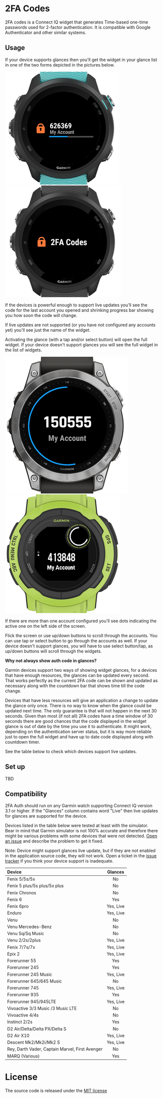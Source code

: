 # 2FA Codes

2FA codes is a Connect IQ widget that generates Time-based one-time passwords used for 2-factor authentication. It is compatible with Google Authenticator and other similar systems.

## Usage


If your device supports glances then you'll get the widget in your glance list in one of the two forms
depicted in the pictures below.

![](img/screens/live-update-glance.png) ![](img/screens/non-live-update-glance.png)

If the devices is powerful enough to support live updates you'll see the code for the last account you
opened and shrinking progress bar showing you how soon the code will change.

If live updates are not supported (or you have not configured any accounts yet) you'll see just the name
of the widget. 

Activating the glance (with a tap and/or select button) will open the full widget. If your device doesn't support glances you will see the full widget in the list of widgets.

![](img/screens/main-widget.png)  ![](img/screens/instinct2.png)

If there are more than one account configured you'll see dots indicating the active one on the left side of the screen.

Flick the screen or use up/down buttons to scroll through the accounts. You can use tap or select button to go through the accounts as well. If your device doesn't support glances, you will have to use select button/tap, as up/down buttons will scroll through the widgets.

**Why not always show auth code in glances?**

Garmin devices support two ways of showing widget glances, for a devices that have enough resources, the glances can be updated every second. That works perfectly as the current 2FA code can be shown and updated as necessary along with the countdown bar that shows time till the code change.

Devices that have less resources will give an application a change to update the glance only once. There is no way to know when the glance could be updated next time. The only guarantee is that will not happen in the next 30 seconds. Given than most (if not all) 2FA codes have a time window of 30 seconds there are good chances that the code displayed in the widget glance is out of date by the time you use it to authenticate. It might work, depending on the authentication server status, but it is way more reliable just to open the full widget and have up to date code displayed along with countdown timer.

See the table below to check which devices support live updates.

## Set up

TBD

## Compatibility

2FA Auth should run on any Garmin watch supporting Connect IQ version 3.1 or higher. 
If the "Glances" column contains word "Live" then live updates for glances are supported for the device. 

Devices listed in the table below were tested at least with the simulator. Bear in mind that Garmin simulator is not 100% accurate and therefore there might be various problems with some devices that were not detected. [Open an issue]((https://github.com/uaraven/otpauth-ciq/issues)) and describe the problem to get it fixed.

Note: Device might support glances live update, but if they are not enabled in the application source code, they will not work. Open a ticket in the [issue tracker](https://github.com/uaraven/otpauth-ciq/issues) if you think your device
support is inadequate. 


| Device                            | Glances   |
|:----------------------------------|:---------:|
| Fenix 5/5s/5x                     | No        |
| Fenix 5 plus/5s plus/5x plus      | No        |
| Fenix Chronos                     | No        |
| Fenix 6                           | Yes       |
| Fenix 6pro                        | Yes, Live |
| Enduro                            | Yes, Live |
| Venu                              | No        | 
| Venu Mercedes-Benz                | No        | 
| Venu Sq/Sq Music                  | No        |
| Venu 2/2s/2plus                   | Yes, Live | 
| Fenix 7/7s/7x                     | Yes, Live |
| Epix 2                            | Yes, Live |
| Forerunner 55                     | Yes       |
| Forerunner 245                    | Yes       |
| Forerunner 245 Music              | Yes, Live |
| Forerunner 645/645 Music          | No        |
| Forerunner 745                    | Yes, Live |
| Forerunner 935                    | Yes       |
| Forerunner 945/945LTE             | Yes, Live |
| Vivoactive 3/3 Music /3 Music LTE | No        |
| Vivoactive 4/4s                   | No        |
| Instinct 2/2s                     | Yes       |
| D2 Air/Delta/Delta PX/Delta S     | No        |
| D2 Air X10                        | Yes, Live |
| Descent Mk2/Mk2i/Mk2 S            | Yes, Live |
| Rey, Darth Vader, Captain Marvel, First Avenger       | No        |
| MARQ (Various)                    | Yes       |


# License

The source code is released under the [MIT license](license.md)